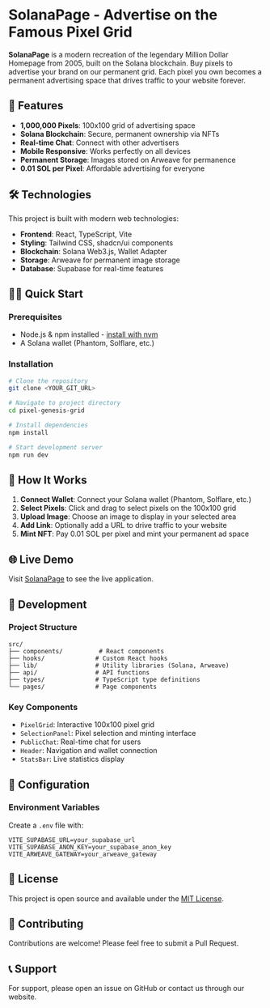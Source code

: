 # SolanaPage - Advertise on the Famous Pixel Grid

**SolanaPage** is a modern recreation of the legendary Million Dollar Homepage from 2005, built on the Solana blockchain. Buy pixels to advertise your brand on our permanent grid. Each pixel you own becomes a permanent advertising space that drives traffic to your website forever.

## 🚀 Features

- **1,000,000 Pixels**: 100x100 grid of advertising space
- **Solana Blockchain**: Secure, permanent ownership via NFTs
- **Real-time Chat**: Connect with other advertisers
- **Mobile Responsive**: Works perfectly on all devices
- **Permanent Storage**: Images stored on Arweave for permanence
- **0.01 SOL per Pixel**: Affordable advertising for everyone

## 🛠 Technologies

This project is built with modern web technologies:

- **Frontend**: React, TypeScript, Vite
- **Styling**: Tailwind CSS, shadcn/ui components
- **Blockchain**: Solana Web3.js, Wallet Adapter
- **Storage**: Arweave for permanent image storage
- **Database**: Supabase for real-time features

## 🏃‍♂️ Quick Start

### Prerequisites
- Node.js & npm installed - [install with nvm](https://github.com/nvm-sh/nvm#installing-and-updating)
- A Solana wallet (Phantom, Solflare, etc.)

### Installation

```sh
# Clone the repository
git clone <YOUR_GIT_URL>

# Navigate to project directory
cd pixel-genesis-grid

# Install dependencies
npm install

# Start development server
npm run dev
```

## 🎯 How It Works

1. **Connect Wallet**: Connect your Solana wallet (Phantom, Solflare, etc.)
2. **Select Pixels**: Click and drag to select pixels on the 100x100 grid
3. **Upload Image**: Choose an image to display in your selected area
4. **Add Link**: Optionally add a URL to drive traffic to your website
5. **Mint NFT**: Pay 0.01 SOL per pixel and mint your permanent ad space

## 🌐 Live Demo

Visit [SolanaPage](https://solanapage.com) to see the live application.

## 📝 Development

### Project Structure
```
src/
├── components/          # React components
├── hooks/              # Custom React hooks
├── lib/                # Utility libraries (Solana, Arweave)
├── api/                # API functions
├── types/              # TypeScript type definitions
└── pages/              # Page components
```

### Key Components
- `PixelGrid`: Interactive 100x100 pixel grid
- `SelectionPanel`: Pixel selection and minting interface
- `PublicChat`: Real-time chat for users
- `Header`: Navigation and wallet connection
- `StatsBar`: Live statistics display

## 🔧 Configuration

### Environment Variables
Create a `.env` file with:
```
VITE_SUPABASE_URL=your_supabase_url
VITE_SUPABASE_ANON_KEY=your_supabase_anon_key
VITE_ARWEAVE_GATEWAY=your_arweave_gateway
```

## 📄 License

This project is open source and available under the [MIT License](LICENSE).

## 🤝 Contributing

Contributions are welcome! Please feel free to submit a Pull Request.

## 📞 Support

For support, please open an issue on GitHub or contact us through our website.
